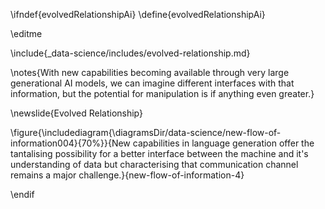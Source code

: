 \ifndef{evolvedRelationshipAi}
\define{evolvedRelationshipAi}

\editme

\include{_data-science/includes/evolved-relationship.md}

\notes{With new capabilities becoming available through very large generational AI models, we can imagine different interfaces with that information, but the potential for manipulation is if anything even greater.}

\newslide{Evolved Relationship}

\figure{\includediagram{\diagramsDir/data-science/new-flow-of-information004}{70%}}{New capabilities in language generation offer the tantalising possibility for a better interface between the machine and it's understanding of data but characterising that communication channel remains a major challenge.}{new-flow-of-information-4}

\endif
